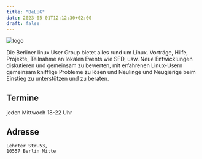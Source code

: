 ```yaml
---
title: "BeLUG"
date: 2023-05-01T12:12:30+02:00
draft: false
---
```

![logo](/img/belug-logo-final.png)

Die Berliner linux User Group bietet alles rund um Linux. Vorträge, Hilfe, Projekte, Teilnahme an lokalen Events wie SFD, usw. Neue Entwicklungen diskutieren und gemeinsam zu bewerten, mit erfahrenen Linux-Usern gemeinsam knifflige Probleme zu lösen und Neulinge und Neugierige beim Einstieg zu unterstützen und zu beraten.

## Termine
jeden Mittwoch 18-22 Uhr

## Adresse
```
Lehrter Str.53,
10557 Berlin Mitte
```
